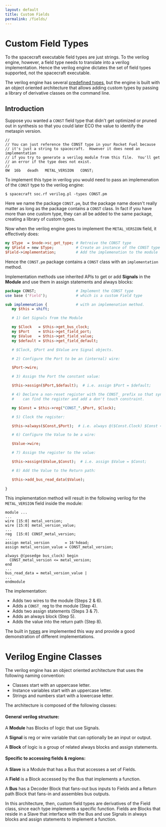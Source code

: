 ```yaml
---
layout: default
title: Custom Fields
permalink: /fields/
---
```


[1]: {{site.engine_baseurl}}/Verilog/Fields.pm

Custom Field Types
==================

To the spacecraft executable field types are just strings.  To the verilog 
engine, however, a field type needs to translate into a verilog implementation.
Hence the verilog engine dictates the set of field types supported, not the 
spacecraft executable.

The verilog engine has several [predefined types][1], but the engine 
is built with an object oriented architecture that allows adding custom 
types by passing a library of derivative classes on the command line.


Introduction
------------

Suppose you wanted a `CONST` field type that didn't get optimized or pruned out 
in synthesis so that you could later ECO the value to identify the metaspin 
version.

```
//
// You can just reference the CONST type in your Rocket Fuel because
// it's just a string to spacecraft.  However it does need an implementation
// if you try to generate a verilog module from this file.  You'll get
// an error if the type does not exist.
//
0W  16b   deadh   METAL_VERSION   CONST;
```

To implement this type in verilog you would need to pass an implemenation of 
the `CONST` type to the verilog engine:

```
$ spacecraft soc.rf verilog.pl -types CONST.pm
```

Here we name the package `CONST.pm`, but the package name doesn't really matter
as long as the package contains a `CONST` class.  In fact if you have more than
one custom type, they can all be added to the same package, creating a library
of custom types.

Now when the verilog engine goes to implement the `METAL_VERSION` field, it 
effectively does:

```perl
my $Type  = $node->sc_get_type; # Retreive the CONST type
my $Field = new $Type;          # Create an instance of the CONST type
$Field->implementation;         # Add the implemenation to the module
```

Hence the `CONST.pm` package contains a `CONST` class with an `implementation` 
method.

Implementation methods use inherited APIs to get or add **Signals** in the 
**Module** and use them in assign statements and always blocks:

```perl
package CONST;                  # Implement the CONST type
use base ('Field');             # which is a custom Field type

sub implemenation {             # with an implemenation method.
   my $this = shift;

   # 1) Get Signals from the Module

   my $Clock   = $this->get_bus_clock;
   my $Port    = $this->get_field_port;
   my $Value   = $this->get_field_value;
   my $default = $this->get_field_default;

   # $Clock, $Port and $Value are Signal objects.

   # 2) Configure the Port to be an (internal) wire:

   $Port->wire;

   # 3) Assign the Port the constant value:

   $this->assign($Port,$default);  # i.e. assign $Port = $default;

   # 4) Declare a non-reset register with the CONST_ prefix so that synthesis
   #    can find the register and add a don't touch constraint.

   my $Const = $this->reg("CONST_".$Port, $Clock);

   # 5) Clock the register:

   $this->always($Const,$Port);  # i.e. always @($Const.Clock) $Const <= $Port;

   # 6) Configure the Value to be a wire:

   $Value->wire;

   # 7) Assign the register to the value:

   $this->assign($Value,$Const);  # i.e. assign $Value = $Const;

   # 8) Add the Value to the Return path:

   $this->add_bus_read_data($Value);
	
}
```

This implementation method will result in the following verilog for the
`METAL_VERSION` field inside the module:

```
module ...
...
wire [15:0] metal_version;
wire [15:0] metal_version_value;
...
reg  [15:0] CONST_metal_version;
...
assign metal_version       = 16'hdead;
assign metal_version_value = CONST_metal_version;

always @(posedge bus_clock) begin
  CONST_metal_version <= metal_version;
end
...
bus_read_data = metal_version_value |
...
endmodule
```

The implementation:

* Adds two wires to the module (Steps 2 & 6).
* Adds a `CONST_` reg to the module (Step 4).
* Adds two assign statements (Steps 3 & 7).
* Adds an always block (Step 5).
* Adds the value into the return path (Step 8).

The built in [types][1] are implemented this way and provide a good demonstration
of different implementations.


Verilog Engine Classes
======================

The verilog engine has an object oriented architecture that uses the following 
naming convention:

* Classes start with an uppercase letter.
* Instance variables start with an uppercase letter.
* Strings and numbers start with a lowercase letter.

The architecture is composed of the following classes:

#### General verilog structure:

A **Module** has Blocks of logic that use Signals.

A **Signal** is reg or wire variable that can optionally be an input or output.

A **Block** of logic is a group of related always blocks and assign statements.

#### Specific to accessing fields & regions:

A **Slave** is a Module that has a Bus that accesses a set of Fields.

A **Field** is a Block accessed by the Bus that implements a function.

A **Bus** has a Decoder Block that fans-out bus inputs to Fields and a Return 
path Block that fans-in and assembles bus outputs.

In this architecture, then, custom field types are derivatives of the Field
class, since each type implements a specific function.  Fields are Blocks that 
reside in a Slave that interface with the Bus and use Signals in always blocks
and assign statements to implement a function.

